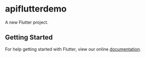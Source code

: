 # apiflutterdemo

A new Flutter project.

## Getting Started

For help getting started with Flutter, view our online
[documentation](https://flutter.io/).
